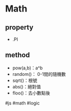 # Math
[](https://i.imgur.com/2aWzzz5.png)
## property
- .PI

## method
- pow(a,b)：a^b
- random()： 0-1間的隨機數
- sqrt()：根號
- abs()：絕對值
- floo()：去小數點後

#js #math #logic